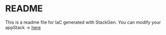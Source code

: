 # README
This is a readme file for IaC generated with StackGen.
You can modify your appStack -> [here](http://main.dev.stackgen.com/appstacks/6f826900-719f-4c41-8475-1b0f36c70fbc)
